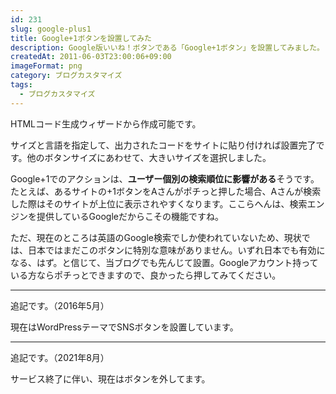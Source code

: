 ```yaml
---
id: 231
slug: google-plus1
title: Google+1ボタンを設置してみた
description: Google版いいね！ボタンである「Google+1ボタン」を設置してみました。
createdAt: 2011-06-03T23:00:06+09:00
imageFormat: png
category: ブログカスタマイズ
tags:
  - ブログカスタマイズ
---
```


HTMLコード生成ウィザードから作成可能です。

<capture-image article-id="231" img-file-name="20110603_google_1.png" caption="Google +1 HTML生成ウィザード"></capture-image>

サイズと言語を指定して、出力されたコードをサイトに貼り付ければ設置完了です。他のボタンサイズにあわせて、大きいサイズを選択しました。

Google+1でのアクションは、**ユーザー個別の検索順位に影響がある**そうです。たとえば、あるサイトの+1ボタンをAさんがポチっと押した場合、Aさんが検索した際はそのサイトが上位に表示されやすくなります。ここらへんは、検索エンジンを提供しているGoogleだからこその機能ですね。

ただ、現在のところは英語のGoogle検索でしか使われていないため、現状では、日本ではまだこのボタンに特別な意味がありません。いずれ日本でも有効になる、はず。と信じて、当ブログでも先んじて設置。Googleアカウント持っている方ならポチっとできますので、良かったら押してみてください。

* * *

追記です。（2016年5月）

現在はWordPressテーマでSNSボタンを設置しています。

* * *

追記です。（2021年8月）

サービス終了に伴い、現在はボタンを外してます。
